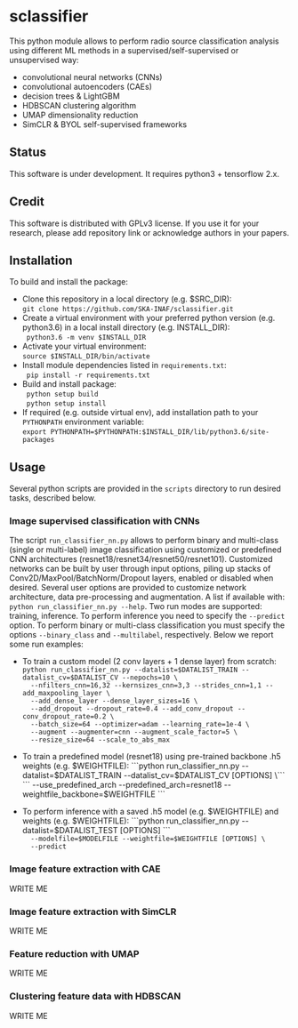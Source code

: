 # sclassifier
This python module allows to perform radio source classification analysis using different ML methods in a supervised/self-supervised or unsupervised way: 
* convolutional neural networks (CNNs)    
* convolutional autoencoders (CAEs)   
* decision trees & LightGBM  
* HDBSCAN clustering algorithm   
* UMAP dimensionality reduction   
* SimCLR & BYOL self-supervised frameworks   

## **Status**
This software is under development. It requires python3 + tensorflow 2.x. 

## **Credit**
This software is distributed with GPLv3 license. If you use it for your research, please add repository link or acknowledge authors in your papers.   

## **Installation**  

To build and install the package:    

* Clone this repository in a local directory (e.g. $SRC_DIR):   
  ```git clone https://github.com/SKA-INAF/sclassifier.git```
* Create a virtual environment with your preferred python version (e.g. python3.6) in a local install directory (e.g. INSTALL_DIR):   
  ``` python3.6 -m venv $INSTALL_DIR```   
* Activate your virtual environment:   
  ```source $INSTALL_DIR/bin/activate```
* Install module dependencies listed in ```requirements.txt```:    
  ``` pip install -r requirements.txt```  
* Build and install package:   
  ``` python setup build```   
  ``` python setup install```   
* If required (e.g. outside virtual env), add installation path to your ```PYTHONPATH``` environment variable:   
  ``` export PYTHONPATH=$PYTHONPATH:$INSTALL_DIR/lib/python3.6/site-packages ```

## **Usage**
Several python scripts are provided in the ```scripts``` directory to run desired tasks, described below.  

### **Image supervised classification with CNNs**
The script `run_classifier_nn.py` allows to perform binary and multi-class (single or multi-label) image classification using customized or predefined CNN architectures (resnet18/resnet34/resnet50/resnet101). Customized networks can be built by user through input options, piling up stacks of Conv2D/MaxPool/BatchNorm/Dropout layers, enabled or disabled when desired. Several user options are provided to customize network architecture, data pre-processing and augmentation. A list if available with: ```python run_classifier_nn.py --help```. Two run modes are supported: training, inference. To perform inference you need to specify the ```--predict``` option. To perform binary or multi-class classification you must specify the options ```--binary_class``` and ```--multilabel```, respectively. 
Below we report some run examples:

* To train a custom model (2 conv layers + 1 dense layer) from scratch:   
  ```python run_classifier_nn.py --datalist=$DATALIST_TRAIN --datalist_cv=$DATALIST_CV --nepochs=10 \```    
  ```  --nfilters_cnn=16,32 --kernsizes_cnn=3,3 --strides_cnn=1,1 --add_maxpooling_layer \```    
  ```  --add_dense_layer --dense_layer_sizes=16 \```    
  ```  --add_dropout --dropout_rate=0.4 --add_conv_dropout --conv_dropout_rate=0.2 \```  
  ```  --batch_size=64 --optimizer=adam --learning_rate=1e-4 \```    
  ```  --augment --augmenter=cnn --augment_scale_factor=5 \```    
  ```  --resize_size=64 --scale_to_abs_max```   
  
* To train a predefined model (resnet18) using pre-trained backbone .h5 weights (e.g. $WEIGHTFILE):    
  ```python run_classifier_nn.py --datalist=$DATALIST_TRAIN --datalist_cv=$DATALIST_CV [OPTIONS] \```    
  ```  --use_predefined_arch --predefined_arch=resnet18 --weightfile_backbone=$WEIGHTFILE ```    

* To perform inference with a saved .h5 model (e.g. $WEIGHTFILE) and weights (e.g. $WEIGHTFILE):     
  ```python run_classifier_nn.py --datalist=$DATALIST_TEST [OPTIONS] \```    
  ```  --modelfile=$MODELFILE --weightfile=$WEIGHTFILE [OPTIONS] \```    
  ```  --predict```    

### **Image feature extraction with CAE**
WRITE ME

### **Image feature extraction with SimCLR**
WRITE ME

### **Feature reduction with UMAP**
WRITE ME

### **Clustering feature data with HDBSCAN**
WRITE ME
